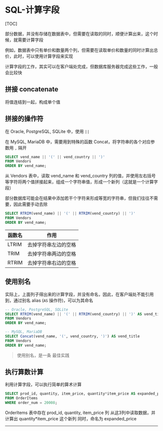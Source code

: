 # SQL-计算字段

[TOC]

部分数据，并没有存储在数据表中，但需要在读取的同时，顺便计算出来，这个时候，就需要计算字段

例如，数据表中只有单价和数量两个列，但需要在读取单价和数量的同时计算出总价，此时，可以使用计算字段来实现

计算字段的工作，其实可以在客户端处完成，但数据库服务器完成这些工作，一般会比较快

## 拼接 concatenate

将值连结到一起，构成单个值

## 拼接的操作符

在 Oracle, PostgreSQL, SQLite 中，使用 `||`

在 MySQL, MariaDB 中，需要用到特殊的函数 Concat，将字符串的各个对应参数用 `,` 隔开

```sql
SELECT vend_name || '(' || vend_country || ')'
FROM Vendors
ORDER BY vend_name;
```

从 Vendors 表中，读取 vend_name 和 vend_country 列的值，并使用左右括号等字符将两个值拼接起来，组成一个字符串值，形成一个新列（这就是一个计算字段）

部分数据库可能会在结果中添加若干个字符来形成等宽的字符串，但我们往往不需要，因此需要手动去除

```sql
SELECT RTRIM(vend_name) || '(' || RTRIM(vend_country) || ')'
FROM Vendors
ORDER BY vend_name;
```

函数名 | 作用
----  | ---
LTRIM | 去掉字符串左边的空格
TRIM | 去掉字符串两边的空格
RTRIM | 去掉字符串右边的空格

## 使用别名

实际上，上面列子得出来的计算字段，并没有命名，因此，在客户端处不能引用到，通过别名 alias (`AS` 操作符)，可以为其命名

```sql
-- Oracle, PostgreSQL, SQLite
SELECT RTRIM(vend_name) || '(' || RTRIM(vend_country) || ')' AS vend_title
FROM Vendors
ORDER BY vend_name;
```

```sql
-- MySQL, MariaDB
SELECT Concat(vend_name, '(', vend_country, ')') AS vend_title
FROM Vendors
ORDER BY vend_name;
```

> 使用别名，是一条 最佳实践

## 执行算数计算

利用计算字段，可以执行简单的算术计算

```sql
SELECT prod_id, quantity, item_price, quantity*item_price AS expanded_price
FROM OrderItems
WHERE order_num = 20008;
```

OrderItems 表中存在 prod_id, quantity, item_price 列
从这3列中读取数据，并计算出 quantity*item_price 这个新列
同时，命名为 expanded_price

---


